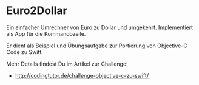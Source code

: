 # Euro2Dollar

Ein einfacher Umrechner von Euro zu Dollar und umgekehrt. Implementiert als App für die Kommandozeile.

Er dient als Beispiel und Übungsaufgabe zur Portierung von Objective-C Code zu Swift.

Mehr Details findest Du im Artikel zur Challenge:
- http://codingtutor.de/challenge-objective-c-zu-swift/
